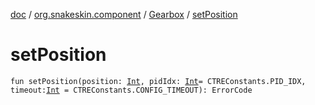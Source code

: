 [doc](../../index.md) / [org.snakeskin.component](../index.md) / [Gearbox](index.md) / [setPosition](./set-position.md)

# setPosition

`fun setPosition(position: `[`Int`](https://kotlinlang.org/api/latest/jvm/stdlib/kotlin/-int/index.html)`, pidIdx: `[`Int`](https://kotlinlang.org/api/latest/jvm/stdlib/kotlin/-int/index.html)` = CTREConstants.PID_IDX, timeout: `[`Int`](https://kotlinlang.org/api/latest/jvm/stdlib/kotlin/-int/index.html)` = CTREConstants.CONFIG_TIMEOUT): ErrorCode`